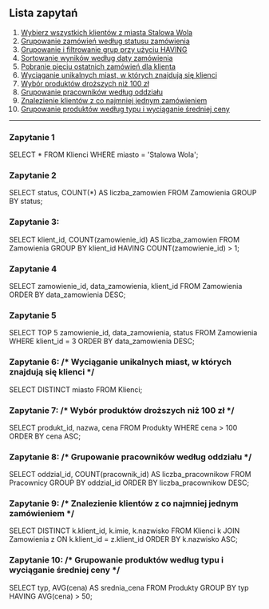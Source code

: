 ## Lista zapytań

1. [Wybierz wszystkich klientów z miasta Stalowa Wola](#zapytanie-1)
2. [Grupowanie zamówień według statusu zamówienia](#zapytanie-2)
3. [Grupowanie i filtrowanie grup przy użyciu HAVING](#zapytanie-3)
4. [Sortowanie wyników według daty zamówienia](#zapytanie-4)
5. [Pobranie pięciu ostatnich zamówień dla klienta](#zapytanie-5)
6. [Wyciąganie unikalnych miast, w których znajdują się klienci](#zapytanie-6)
7. [Wybór produktów droższych niż 100 zł](#zapytanie-7)
8. [Grupowanie pracowników według oddziału](#zapytanie-8)
9. [Znalezienie klientów z co najmniej jednym zamówieniem](#zapytanie-9)
10. [Grupowanie produktów według typu i wyciąganie średniej ceny](#zapytanie-10)

---

### Zapytanie 1
SELECT * 
FROM Klienci
WHERE miasto = 'Stalowa Wola';

### Zapytanie 2
SELECT status, COUNT(*) AS liczba_zamowien
FROM Zamowienia
GROUP BY status;

### Zapytanie 3: 
SELECT klient_id, COUNT(zamowienie_id) AS liczba_zamowien
FROM Zamowienia
GROUP BY klient_id
HAVING COUNT(zamowienie_id) > 1;

### Zapytanie 4
SELECT zamowienie_id, data_zamowienia, klient_id
FROM Zamowienia
ORDER BY data_zamowienia DESC;

### Zapytanie 5
SELECT TOP 5 zamowienie_id, data_zamowienia, status
FROM Zamowienia
WHERE klient_id = 3
ORDER BY data_zamowienia DESC;

### Zapytanie 6: /* Wyciąganie unikalnych miast, w których znajdują się klienci */
SELECT DISTINCT miasto
FROM Klienci;

### Zapytanie 7: /* Wybór produktów droższych niż 100 zł */
SELECT produkt_id, nazwa, cena
FROM Produkty
WHERE cena > 100
ORDER BY cena ASC;

### Zapytanie 8: /* Grupowanie pracowników według oddziału */
SELECT oddzial_id, COUNT(pracownik_id) AS liczba_pracownikow
FROM Pracownicy
GROUP BY oddzial_id
ORDER BY liczba_pracownikow DESC;

### Zapytanie 9: /* Znalezienie klientów z co najmniej jednym zamówieniem */
SELECT DISTINCT k.klient_id, k.imie, k.nazwisko
FROM Klienci k
JOIN Zamowienia z ON k.klient_id = z.klient_id
ORDER BY k.nazwisko ASC;

### Zapytanie 10: /* Grupowanie produktów według typu i wyciąganie średniej ceny */
SELECT typ, AVG(cena) AS srednia_cena
FROM Produkty
GROUP BY typ
HAVING AVG(cena) > 50;
